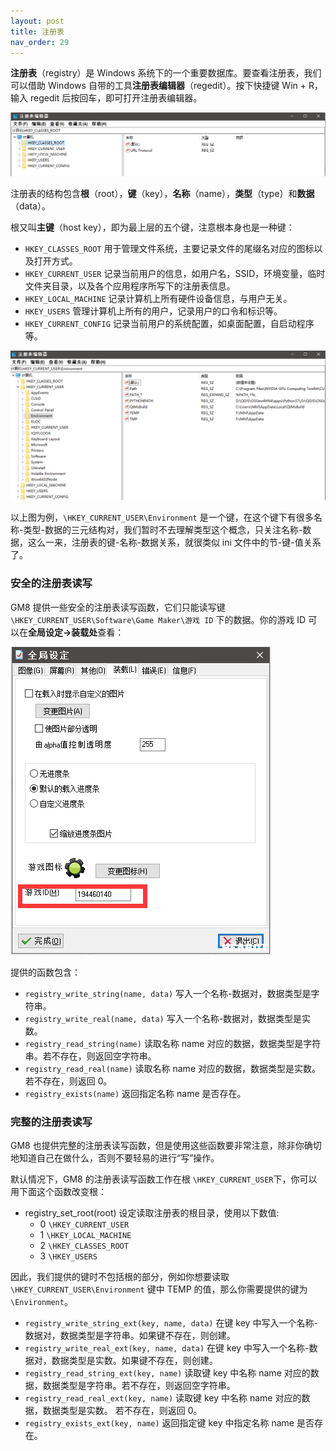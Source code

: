 ```yaml
---
layout: post
title: 注册表
nav_order: 29
---
```


**注册表**（registry）是 Windows 系统下的一个重要数据库。要查看注册表，我们可以借助 Windows 自带的工具**注册表编辑器**（regedit）。按下快捷键 Win + R，输入 regedit 后按回车，即可打开注册表编辑器。

![Regedit](/assets/images/registry/regedit.png)

注册表的结构包含**根**（root），**键**（key），**名称**（name），**类型**（type）和**数据**（data）。

根又叫**主键**（host key），即为最上层的五个键，注意根本身也是一种键：

* `HKEY_CLASSES_ROOT` 用于管理文件系统，主要记录文件的尾缀名对应的图标以及打开方式。
* `HKEY_CURRENT_USER` 记录当前用户的信息，如用户名，SSID，环境变量，临时文件夹目录，以及各个应用程序所写下的注册表信息。
* `HKEY_LOCAL_MACHINE` 记录计算机上所有硬件设备信息，与用户无关。
* `HKEY_USERS` 管理计算机上所有的用户，记录用户的口令和标识等。
* `HKEY_CURRENT_CONFIG` 记录当前用户的系统配置，如桌面配置，自启动程序等。

![Example](/assets/images/registry/example.png)

以上图为例，`\HKEY_CURRENT_USER\Environment` 是一个键，在这个键下有很多名称-类型-数据的三元结构对，我们暂时不去理解类型这个概念，只关注名称-数据，这么一来，注册表的键-名称-数据关系，就很类似 ini 文件中的节-键-值关系了。

### 安全的注册表读写

GM8 提供一些安全的注册表读写函数，它们只能读写键 `\HKEY_CURRENT_USER\Software\Game Maker\游戏 ID` 下的数据。你的游戏 ID 可以在**全局设定->装载处**查看：

![Game ID](/assets/images/registry/game_id.png)

提供的函数包含：

* `registry_write_string(name, data)` 写入一个名称-数据对，数据类型是字符串。
* `registry_write_real(name, data)` 写入一个名称-数据对，数据类型是实数。
* `registry_read_string(name)` 读取名称 name 对应的数据，数据类型是字符串。若不存在，则返回空字符串。
* `registry_read_real(name)` 读取名称 name 对应的数据，数据类型是实数。 若不存在，则返回 0。
* `registry_exists(name)` 返回指定名称 name 是否存在。

### 完整的注册表读写

GM8 也提供完整的注册表读写函数，但是使用这些函数要非常注意，除非你确切地知道自己在做什么，否则不要轻易的进行“写”操作。

默认情况下，GM8 的注册表读写函数工作在根 `\HKEY_CURRENT_USER`下，你可以用下面这个函数改变根：

* registry_set_root(root) 设定读取注册表的根目录，使用以下数值:
  * 0 `\HKEY_CURRENT_USER`
  * 1 `\HKEY_LOCAL_MACHINE`
  * 2 `\HKEY_CLASSES_ROOT`
  * 3 `\HKEY_USERS`

因此，我们提供的键时不包括根的部分，例如你想要读取 `\HKEY_CURRENT_USER\Environment` 键中 TEMP 的值，那么你需要提供的键为 `\Environment`。

* `registry_write_string_ext(key, name, data)` 在键 key 中写入一个名称-数据对，数据类型是字符串。如果键不存在，则创建。
* `registry_write_real_ext(key, name, data)` 在键 key 中写入一个名称-数据对，数据类型是实数。如果键不存在，则创建。
* `registry_read_string_ext(key, name)` 读取键 key 中名称 name 对应的数据，数据类型是字符串。若不存在，则返回空字符串。
* `registry_read_real_ext(key, name)` 读取键 key 中名称 name 对应的数据，数据类型是实数。 若不存在，则返回 0。
* `registry_exists_ext(key, name)` 返回指定键 key 中指定名称 name 是否存在。
